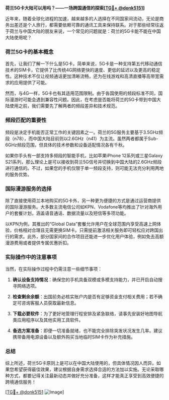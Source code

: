 **荷兰5G卡大陆可以用吗？——一场跨国通信的探索[[TG💪+ @donk5151](https://t.me/s/donk5151)]**

近年来，随着全球化进程的加速，越来越多的人选择在不同国家间流动，无论是商务出差还是个人旅行，都需要依赖可靠的通讯工具来保持联系。对于那些经常往返于荷兰与中国大陆的朋友来说，一个常见的问题就是：荷兰的5G卡能不能在中国大陆使用呢？

### 荷兰5G卡的基本概念

首先，让我们了解一下什么是5G卡。简单来说，5G卡是一种支持第五代移动通信技术的SIM卡，它提供了比传统4G网络更快的速度、更低的延迟以及更高的稳定性。这种技术不仅让视频通话更加清晰流畅，还为在线游戏和高清直播等高带宽需求的应用提供了可能。

然而，与4G一样，5G卡也有其适用范围限制。由于各国使用的频段标准不同，国际漫游时可能会遇到兼容性问题。因此，在考虑是否能将荷兰的5G卡带到中国大陆使用之前，我们需要先了解两者的频段差异和技术规范。

### 频段匹配的重要性

频段是决定手机能否正常工作的关键因素之一。荷兰的5G服务主要基于3.5GHz频段（n78），而中国大陆目前则以2.6GHz（n41）为主流。虽然两者都属于Sub-6GHz频段范围，但具体的技术参数和设备适配情况各有千秋。

如果你手头有一部支持多频段的智能手机，比如苹果iPhone 12系列或三星Galaxy S21系列，那么理论上是可以接收到荷兰5G信号并切换到中国大陆的2.6GHz频段进行通信的。不过，如果您的手机仅限于单一频段支持，则可能无法充分利用两地的服务优势。

### 国际漫游服务的选择

除了直接使用荷兰本地购买的5G卡外，另一种更为便捷的方式是通过运营商提供的国际漫游服务。大多数主流电信公司如KPN、Vodafone等均推出了针对海外用户的套餐计划，涵盖语音通话、数据流量以及短信等多项功能。

以KPN为例，其推出的“Global Data”套餐允许用户在全球范围内享受高速上网体验，价格相对合理且无需更换SIM卡。只需提前激活相关服务即可轻松应对跨国出行的需求。此外，部分国家间的合作项目还能进一步优化用户体验，例如免去高额漫游费用或者提供专属优惠折扣。

### 实际操作中的注意事项

当然，在实际操作过程中仍需注意一些细节事项：

1. **确认设备支持情况**：确保您的手机具备双模或多模支持能力，并已开启自动搜寻网络选项。
   
2. **检查剩余余额**：出国前务必核实账户内是否有足够资金支付相关费用；若不确定可咨询客服人员获取最新信息。

3. **下载必要软件**：为了更好地管理行程安排及紧急联络，请事先安装好地图导航类应用程序以及其他实用工具软件。

4. **备选方案准备**：即便一切准备就绪，也不能完全排除突发状况发生几率。建议携带备用电源设备以及额外购买当地临时SIM卡作为补充措施。

### 总结

综上所述，荷兰5G卡原则上是可以在中国大陆使用的，但具体情况因人而异。如果您希望获得最佳效果，建议根据自身需求选择合适的方法加以实施。无论采取哪种方式，都要记得关注最新动态并做好充分准备，这样才能真正享受到高效便捷的跨境通信服务！

[[TG💪+ @donk5151](https://t.me/s/donk5151) ![Image](https://i.postimg.cc/rwNCRYN7/Snipaste-2025-04-30-17-27-05.png)]